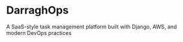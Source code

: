 # DarraghOps
A SaaS-style task management platform built with Django, AWS, and modern DevOps practices
